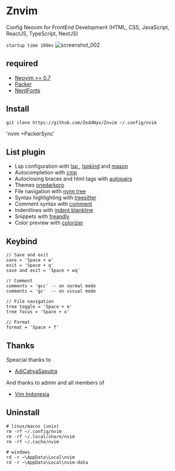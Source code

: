 # Znvim
Config Neovim for FrontEnd Development
(HTML, CSS, JavaScript, ReactJS, TypeScript, NextJS)

`startup time 188ms`
![screenshot_002](https://user-images.githubusercontent.com/96564938/226806807-b227a91b-6f05-4558-a009-90ff1db17331.png)



## required
- [Neovim >= 0.7](https://neovim.io)
- [Packer](https://github.com/wbthomason/packer.nvim)
- [NerdFonts](https://nerdfonts.com)


## Install
```
git clone https://github.com/ZeddNyx/Znvim ~/.config/nvim

```
'nvim +PackerSync'


## List plugin
- Lsp configuration with [lsp ](https://github.com/neovim/nvim-lspconfig), [lspkind](https://github.com/onsails/lspkind.nvim) and [mason](https://github.com/williamboman/mason.nvim)
- Autocompletion with [cmp](https://github.com/hrsh7th/nvim-cmp)
- Autoclosing braces and html tags with [autopairs](https://github.com/windwp/nvim-autopairs)
- Themes [onedarkpro](https://github.com/olimorris/onedarkpro.nvim)
- File navigation with [nvim tree](https://github.com/kyazdani42/nvim-tree.lua)
- Syntax highlighting with [treesitter](https://github.com/nvim-treesitter/nvim-treesitter)
- Comment syntax with [comment](https://github.com/numToStr/Comment.nvim)
- Indentlines with [indent blankline](https://github.com/lukas-reineke/indent-blankline.nvim)
- Snippets with [freandly](https://github.com/rafamadriz/friendly-snippets)
- Color preview with [colorizer](https://github.com/NvChad/nvim-colorizer)


## Keybind 
```
// Save and exit
save = 'Space + w'
exit = 'Space + q'
save and exit = 'Space + wq'

// Comment
comments = 'gcc' -- on normal mode 
comments = 'gc'  -- on visual mode

// File navigation
tree toggle = 'Space + e'
tree focus = 'Space + o'

// Format
format = 'Space + f'
```

## Thanks
Speacial thanks to
- [AdiCahyaSaputra](https://github.com/AdiCahyaSaputra)

And thanks to admin and all members of
- [Vim Indonesia](https://t.me/VimID)


## Uninstall
```
# linux/macos (unix)
rm -rf ~/.config/nvim
rm -rf ~/.local/share/nvim
rm -rf ~/.cache/nvim

# windows
rd -r ~\AppData\Local\nvim
rd -r ~\AppData\Local\nvim-data
```

